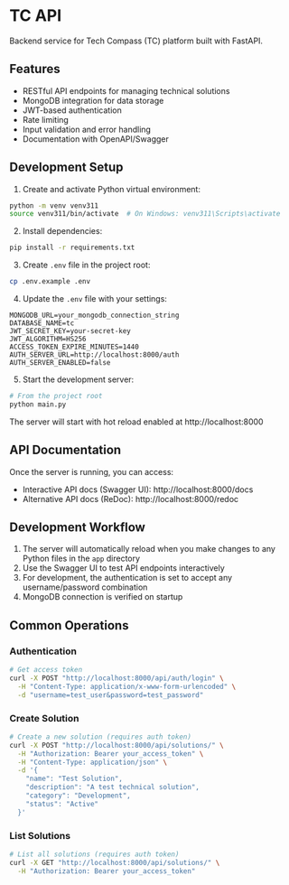 # TC API

Backend service for Tech Compass (TC) platform built with FastAPI.

## Features

- RESTful API endpoints for managing technical solutions
- MongoDB integration for data storage
- JWT-based authentication
- Rate limiting
- Input validation and error handling
- Documentation with OpenAPI/Swagger

## Development Setup

1. Create and activate Python virtual environment:
```bash
python -m venv venv311
source venv311/bin/activate  # On Windows: venv311\Scripts\activate
```

2. Install dependencies:
```bash
pip install -r requirements.txt
```

3. Create `.env` file in the project root:
```bash
cp .env.example .env
```

4. Update the `.env` file with your settings:
```env
MONGODB_URL=your_mongodb_connection_string
DATABASE_NAME=tc
JWT_SECRET_KEY=your-secret-key
JWT_ALGORITHM=HS256
ACCESS_TOKEN_EXPIRE_MINUTES=1440
AUTH_SERVER_URL=http://localhost:8000/auth
AUTH_SERVER_ENABLED=false
```

5. Start the development server:
```bash
# From the project root
python main.py
```

The server will start with hot reload enabled at http://localhost:8000

## API Documentation

Once the server is running, you can access:
- Interactive API docs (Swagger UI): http://localhost:8000/docs
- Alternative API docs (ReDoc): http://localhost:8000/redoc

## Development Workflow

1. The server will automatically reload when you make changes to any Python files in the `app` directory
2. Use the Swagger UI to test API endpoints interactively
3. For development, the authentication is set to accept any username/password combination
4. MongoDB connection is verified on startup

## Common Operations

### Authentication
```bash
# Get access token
curl -X POST "http://localhost:8000/api/auth/login" \
  -H "Content-Type: application/x-www-form-urlencoded" \
  -d "username=test_user&password=test_password"
```

### Create Solution
```bash
# Create a new solution (requires auth token)
curl -X POST "http://localhost:8000/api/solutions/" \
  -H "Authorization: Bearer your_access_token" \
  -H "Content-Type: application/json" \
  -d '{
    "name": "Test Solution",
    "description": "A test technical solution",
    "category": "Development",
    "status": "Active"
  }'
```

### List Solutions
```bash
# List all solutions (requires auth token)
curl -X GET "http://localhost:8000/api/solutions/" \
  -H "Authorization: Bearer your_access_token"
